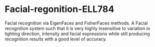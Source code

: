 # Facial-regonition-ELL784
Facial recognition via EigenFaces and FisherFaces methods.
A Facial recognition system such that it is very highly insensitive to variation in lighting direction, intensity and facial expressions while still producing recognition results with a good level of accuracy.
